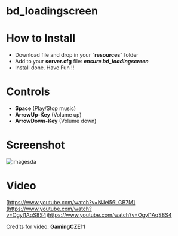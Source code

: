 # bd_loadingscreen

# How to Install
- Download file and drop in your “**resources**” folder
- Add to your **server.cfg** file:  ***ensure bd_loadingscreen***
- Install done. Have Fun !!

# Controls
- **Space** (Play/Stop music)
- **ArrowUp-Key** (Volume up)
- **ArrowDown-Key** (Volume down)

# Screenshot
![imagesda](https://github.com/Bebicek/bd_loadingscreen/assets/133703817/a746c290-ddd8-42c6-bd4c-9b29c61c2852)


# Video
[https://www.youtube.com/watch?v=NJei56LGB7M](https://www.youtube.com/watch?v=OgyI1AqS8S4)https://www.youtube.com/watch?v=OgyI1AqS8S4

Credits for video: **GamingCZE11**
